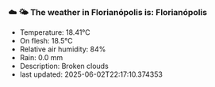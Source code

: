 ### ☁️ 🌤️  The weather in Florianópolis is: Florianópolis

- Temperature: 18.41°C
- On flesh: 18.5°C
- Relative air humidity: 84%
- Rain: 0.0 mm
- Description: Broken clouds
- last updated: 2025-06-02T22:17:10.374353

